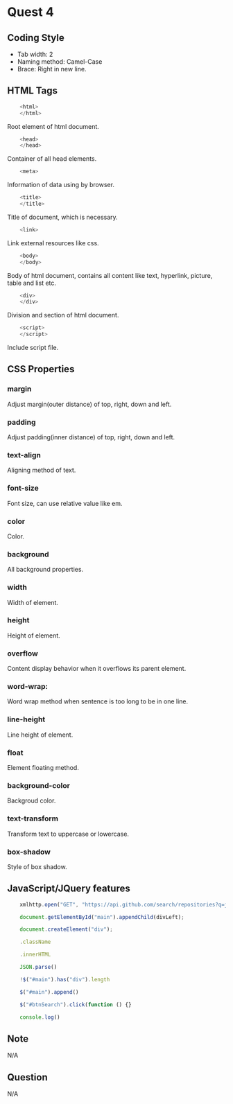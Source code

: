 # Quest 4

## Coding Style
* Tab width: 2
* Naming method: Camel-Case
* Brace: Right in new line.

## HTML Tags
```javascript
    <html>
    </html>
```
Root element of html document.
```javascript
    <head>
    </head>
```
Container of all head elements.
```javascript
    <meta>
```
Information of data using by browser.
```javascript
    <title>
    </title>
```
Title of document, which is necessary.
```javascript
    <link>
```
Link external resources like css.
```javascript
    <body>
    </body>
```
Body of html document, contains all content like text, hyperlink, picture, table and list etc.
```javascript
    <div>
    </div>
```
Division and section of html document.
```javascript
    <script>
    </script>
```
Include script file.

## CSS Properties
### margin
Adjust margin(outer distance) of top, right, down and left.
### padding
Adjust padding(inner distance) of top, right, down and left.
### text-align
Aligning method of text.
### font-size
Font size, can use relative value like em.
### color
Color.
### background
All background properties.
### width
Width of element.
### height
Height of element.
### overflow
Content display behavior when it overflows its parent element.
### word-wrap:
Word wrap method when sentence is too long to be in one line.
### line-height
Line height of element.
### float
Element floating method.
### background-color
Backgroud color.
### text-transform
Transform text to uppercase or lowercase.
### box-shadow
Style of box shadow.

## JavaScript/JQuery features
```javascript
    xmlhttp.open("GET", "https://api.github.com/search/repositories?q=javascript", true);
```
```javascript
    document.getElementById("main").appendChild(divLeft);
```
```javascript
    document.createElement("div");
```
```javascript
    .className
```
```javascript
    .innerHTML
```
```javascript
    JSON.parse()
```
```javascript
    !$("#main").has("div").length
```
```javascript
    $("#main").append()
```
```javascript
    $("#btnSearch").click(function () {}
```
```javascript
    console.log()
```

## Note
N/A
## Question
N/A
